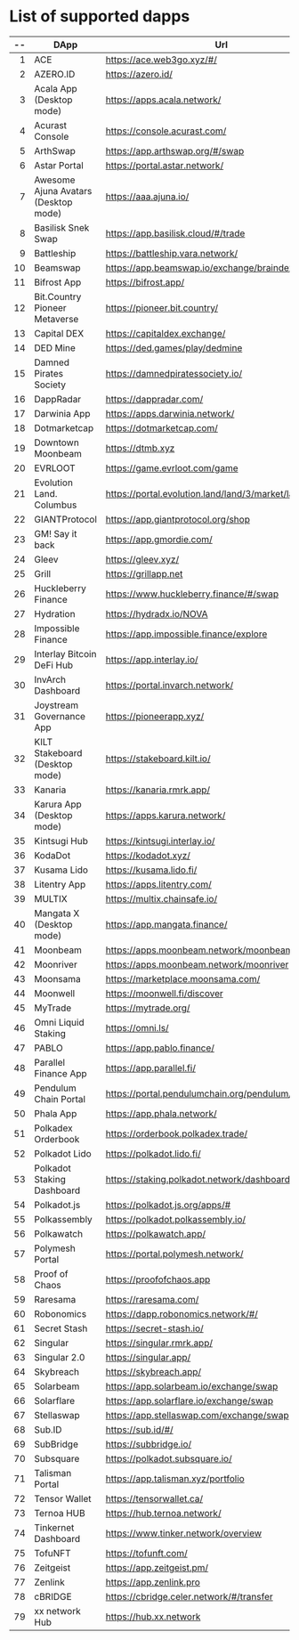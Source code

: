 
# List of supported dapps
| --  |                 DApp                 |                         Url                          |             Tags              |
| --: | ------------------------------------ | ---------------------------------------------------- | ----------------------------- |
|   1 | ACE                                  | https://ace.web3go.xyz/#/                            | utilities                     |
|   2 | AZERO.ID                             | https://azero.id/                                    | utilities                     |
|   3 | Acala App (Desktop mode)             | https://apps.acala.network/                          | bridge,dex,staking            |
|   4 | Acurast Console                      | https://console.acurast.com/                         | utilities                     |
|   5 | ArthSwap                             | https://app.arthswap.org/#/swap                      | dex,staking,evm               |
|   6 | Astar Portal                         | https://portal.astar.network/                        | bridge,staking,evm            |
|   7 | Awesome Ajuna Avatars (Desktop mode) | https://aaa.ajuna.io/                                | nft,gaming                    |
|   8 | Basilisk Snek Swap                   | https://app.basilisk.cloud/#/trade                   | bridge,dex                    |
|   9 | Battleship                           | https://battleship.vara.network/                     | gaming                        |
|  10 | Beamswap                             | https://app.beamswap.io/exchange/braindex            | bridge,dex,staking,evm        |
|  11 | Bifrost App                          | https://bifrost.app/                                 | bridge,crowdloans,dex,staking |
|  12 | Bit.Country Pioneer Metaverse        | https://pioneer.bit.country/                         | nft,staking,gaming            |
|  13 | Capital DEX                          | https://capitaldex.exchange/                         | dex,staking,evm               |
|  14 | DED Mine                             | https://ded.games/play/dedmine                       | gaming,nft                    |
|  15 | Damned Pirates Society               | https://damnedpiratessociety.io/                     | nft,evm,gaming                |
|  16 | DappRadar                            | https://dappradar.com/                               | social                        |
|  17 | Darwinia App                         | https://apps.darwinia.network/                       | staking                       |
|  18 | Dotmarketcap                         | https://dotmarketcap.com/                            | social                        |
|  19 | Downtown Moonbeam                    | https://dtmb.xyz                                     | evm,social                    |
|  20 | EVRLOOT                              | https://game.evrloot.com/game                        | nft,gaming                    |
|  21 | Evolution Land. Columbus             | https://portal.evolution.land/land/3/market/land     | nft,evm,gaming                |
|  22 | GIANTProtocol                        | https://app.giantprotocol.org/shop                   | utilities                     |
|  23 | GM! Say it back                      | https://app.gmordie.com/                             | social                        |
|  24 | Gleev                                | https://gleev.xyz/                                   | social                        |
|  25 | Grill                                | https://grillapp.net                                 | social                        |
|  26 | Huckleberry Finance                  | https://www.huckleberry.finance/#/swap               | bridge,dex,staking,evm        |
|  27 | Hydration                            | https://hydradx.io/NOVA                              | bridge,dex                    |
|  28 | Impossible Finance                   | https://app.impossible.finance/explore               | dex,evm                       |
|  29 | Interlay Bitcoin DeFi Hub            | https://app.interlay.io/                             | bridge,staking,dex            |
|  30 | InvArch Dashboard                    | https://portal.invarch.network/                      | crowdloans,governance         |
|  31 | Joystream Governance App             | https://pioneerapp.xyz/                              | governance                    |
|  32 | KILT Stakeboard (Desktop mode)       | https://stakeboard.kilt.io/                          | staking                       |
|  33 | Kanaria                              | https://kanaria.rmrk.app/                            | nft                           |
|  34 | Karura App (Desktop mode)            | https://apps.karura.network/                         | bridge,dex,staking            |
|  35 | Kintsugi Hub                         | https://kintsugi.interlay.io/                        | bridge,staking,crowdloans     |
|  36 | KodaDot                              | https://kodadot.xyz/                                 | nft                           |
|  37 | Kusama Lido                          | https://kusama.lido.fi/                              | staking,evm                   |
|  38 | Litentry App                         | https://apps.litentry.com/                           | bridge,evm                    |
|  39 | MULTIX                               | https://multix.chainsafe.io/                         | utilities                     |
|  40 | Mangata X (Desktop mode)             | https://app.mangata.finance/                         | bridge                        |
|  41 | Moonbeam                             | https://apps.moonbeam.network/moonbeam               | bridge,staking,crowdloans,evm |
|  42 | Moonriver                            | https://apps.moonbeam.network/moonriver              | bridge,staking,crowdloans,evm |
|  43 | Moonsama                             | https://marketplace.moonsama.com/                    | nft,evm                       |
|  44 | Moonwell                             | https://moonwell.fi/discover                         | bridge,staking,evm            |
|  45 | MyTrade                              | https://mytrade.org/                                 | dex,staking,evm               |
|  46 | Omni Liquid Staking                  | https://omni.ls/                                     | bridge,staking                |
|  47 | PABLO                                | https://app.pablo.finance/                           | dex                           |
|  48 | Parallel Finance App                 | https://app.parallel.fi/                             | bridge,dex                    |
|  49 | Pendulum Chain Portal                | https://portal.pendulumchain.org/pendulum/dashboard  | utilities,staking             |
|  50 | Phala App                            | https://app.phala.network/                           | staking                       |
|  51 | Polkadex Orderbook                   | https://orderbook.polkadex.trade/                    | dex,utilities                 |
|  52 | Polkadot Lido                        | https://polkadot.lido.fi/                            | staking,evm                   |
|  53 | Polkadot Staking Dashboard           | https://staking.polkadot.network/dashboard#/overview | staking,utilities             |
|  54 | Polkadot.js                          | https://polkadot.js.org/apps/#                       | utilities                     |
|  55 | Polkassembly                         | https://polkadot.polkassembly.io/                    | governance                    |
|  56 | Polkawatch                           | https://polkawatch.app/                              | staking                       |
|  57 | Polymesh Portal                      | https://portal.polymesh.network/                     | utilities,staking,nft         |
|  58 | Proof of Chaos                       | https://proofofchaos.app                             | nft,governance                |
|  59 | Raresama                             | https://raresama.com/                                | nft                           |
|  60 | Robonomics                           | https://dapp.robonomics.network/#/                   | utilities                     |
|  61 | Secret Stash                         | https://secret-stash.io/                             | nft,utilities                 |
|  62 | Singular                             | https://singular.rmrk.app/                           | nft                           |
|  63 | Singular 2.0                         | https://singular.app/                                | nft                           |
|  64 | Skybreach                            | https://skybreach.app/                               | nft,evm,gaming                |
|  65 | Solarbeam                            | https://app.solarbeam.io/exchange/swap               | bridge,dex,staking,evm        |
|  66 | Solarflare                           | https://app.solarflare.io/exchange/swap              | bridge,dex,staking,evm        |
|  67 | Stellaswap                           | https://app.stellaswap.com/exchange/swap             | bridge,dex,staking,evm        |
|  68 | Sub.ID                               | https://sub.id/#/                                    | utilities                     |
|  69 | SubBridge                            | https://subbridge.io/                                | bridge,evm                    |
|  70 | Subsquare                            | https://polkadot.subsquare.io/                       | governance                    |
|  71 | Talisman Portal                      | https://app.talisman.xyz/portfolio                   | crowdloans,nft                |
|  72 | Tensor Wallet                        | https://tensorwallet.ca/                             | utilities,staking             |
|  73 | Ternoa HUB                           | https://hub.ternoa.network/                          | staking                       |
|  74 | Tinkernet Dashboard                  | https://www.tinker.network/overview                  | staking,bridge,crowdloans     |
|  75 | TofuNFT                              | https://tofunft.com/                                 | nft,evm                       |
|  76 | Zeitgeist                            | https://app.zeitgeist.pm/                            | utilities                     |
|  77 | Zenlink                              | https://app.zenlink.pro                              | dex,staking                   |
|  78 | cBRIDGE                              | https://cbridge.celer.network/#/transfer             | dex,evm,nft                   |
|  79 | xx network Hub                       | https://hub.xx.network                               | social,staking,utilities      |
